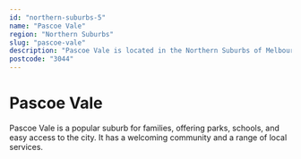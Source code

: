 ```yaml
---
id: "northern-suburbs-5"
name: "Pascoe Vale"
region: "Northern Suburbs"
slug: "pascoe-vale"
description: "Pascoe Vale is located in the Northern Suburbs of Melbourne. Find trusted local plumbers serving this area."
postcode: "3044"
---
```


# Pascoe Vale

Pascoe Vale is a popular suburb for families, offering parks, schools, and easy access to the city. It has a welcoming community and a range of local services. 
